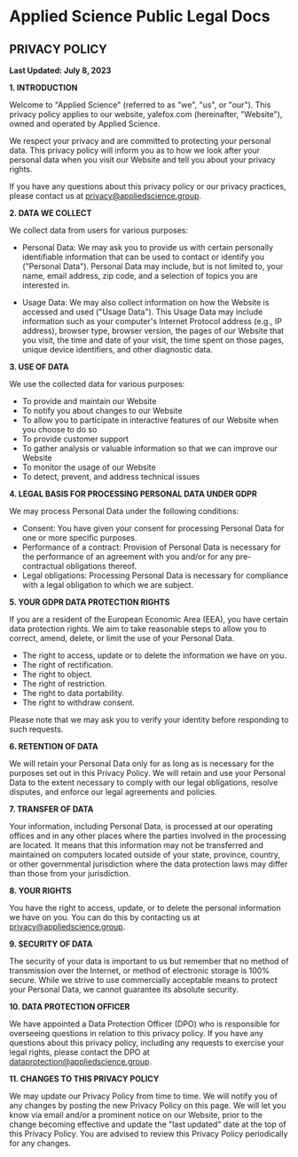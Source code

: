 # Applied Science Public Legal Docs

## PRIVACY POLICY

**Last Updated: July 8, 2023**

**1. INTRODUCTION**

Welcome to "Applied Science" (referred to as "we", "us", or "our"). This privacy policy applies to our website, yalefox.com (hereinafter, "Website"), owned and operated by Applied Science.

We respect your privacy and are committed to protecting your personal data. This privacy policy will inform you as to how we look after your personal data when you visit our Website and tell you about your privacy rights.

If you have any questions about this privacy policy or our privacy practices, please contact us at privacy@appliedscience.group.

**2. DATA WE COLLECT**

We collect data from users for various purposes:

* Personal Data: We may ask you to provide us with certain personally identifiable information that can be used to contact or identify you ("Personal Data"). Personal Data may include, but is not limited to, your name, email address, zip code, and a selection of topics you are interested in.

* Usage Data: We may also collect information on how the Website is accessed and used ("Usage Data"). This Usage Data may include information such as your computer's Internet Protocol address (e.g., IP address), browser type, browser version, the pages of our Website that you visit, the time and date of your visit, the time spent on those pages, unique device identifiers, and other diagnostic data.

**3. USE OF DATA**

We use the collected data for various purposes:

* To provide and maintain our Website
* To notify you about changes to our Website
* To allow you to participate in interactive features of our Website when you choose to do so
* To provide customer support
* To gather analysis or valuable information so that we can improve our Website
* To monitor the usage of our Website
* To detect, prevent, and address technical issues

**4. LEGAL BASIS FOR PROCESSING PERSONAL DATA UNDER GDPR**

We may process Personal Data under the following conditions:

* Consent: You have given your consent for processing Personal Data for one or more specific purposes.
* Performance of a contract: Provision of Personal Data is necessary for the performance of an agreement with you and/or for any pre-contractual obligations thereof.
* Legal obligations: Processing Personal Data is necessary for compliance with a legal obligation to which we are subject.

**5. YOUR GDPR DATA PROTECTION RIGHTS**

If you are a resident of the European Economic Area (EEA), you have certain data protection rights. We aim to take reasonable steps to allow you to correct, amend, delete, or limit the use of your Personal Data.

* The right to access, update or to delete the information we have on you.
* The right of rectification.
* The right to object.
* The right of restriction.
* The right to data portability.
* The right to withdraw consent.

Please note that we may ask you to verify your identity before responding to such requests.

**6. RETENTION OF DATA**

We will retain your Personal Data only for as long as is necessary for the purposes set out in this Privacy Policy. We will retain and use your Personal Data to the extent necessary to comply with our legal obligations, resolve disputes, and enforce our legal agreements and policies.

**7. TRANSFER OF DATA**

Your information, including Personal Data, is processed at our operating offices and in any other places where the parties involved in the processing are located. It means that this information may not be transferred and maintained on computers located outside of your state, province, country, or other governmental jurisdiction where the data protection laws may differ than those from your jurisdiction. 

**8. YOUR RIGHTS**

You have the right to access, update, or to delete the personal information we have on you. You can do this by contacting us at privacy@appliedscience.group.

**9. SECURITY OF DATA**

The security of your data is important to us but remember that no method of transmission over the Internet, or method of electronic storage is 100% secure. While we strive to use commercially acceptable means to protect your Personal Data, we cannot guarantee its absolute security.

**10. DATA PROTECTION OFFICER**

We have appointed a Data Protection Officer (DPO) who is responsible for overseeing questions in relation to this privacy policy. If you have any questions about this privacy policy, including any requests to exercise your legal rights, please contact the DPO at dataprotection@appliedscience.group.

**11. CHANGES TO THIS PRIVACY POLICY**

We may update our Privacy Policy from time to time. We will notify you of any changes by posting the new Privacy Policy on this page. We will let you know via email and/or a prominent notice on our Website, prior to the change becoming effective and update the "last updated" date at the top of this Privacy Policy. You are advised to review this Privacy Policy periodically for any changes.
